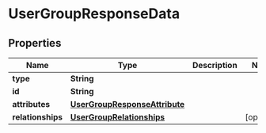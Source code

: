 # UserGroupResponseData

## Properties
Name | Type | Description | Notes
------------ | ------------- | ------------- | -------------
**type** | **String** |  | 
**id** | **String** |  | 
**attributes** | [**UserGroupResponseAttribute**](UserGroupResponseAttribute.md) |  | 
**relationships** | [**UserGroupRelationships**](UserGroupRelationships.md) |  |  [optional]
